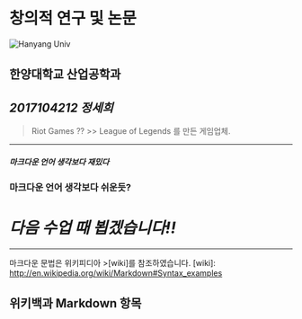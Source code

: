# 창의적 연구 및 논문
![Hanyang Univ](http://www.hanyang.ac.kr/html-repositories/images/custom/introduction/img_hy0104_02_0102.png)
## 한양대학교 산업공학과
## *2017104212 정세희*
> Riot Games ?? &gt;&gt; League of Legends 를 만든 게임업체.
- - -
##### *마크다운 언어 생각보다 재밌다*
### **마크다운 언어 생각보다 쉬운듯?**
# *다음 수업 때 뵙겠습니다!!*
- - -
마크다운 문법은 위키피디아 &gt;[wiki]를 참조하였습니다.
[wiki]: http://en.wikipedia.org/wiki/Markdown#Syntax_examples
## 위키백과 Markdown 항목
